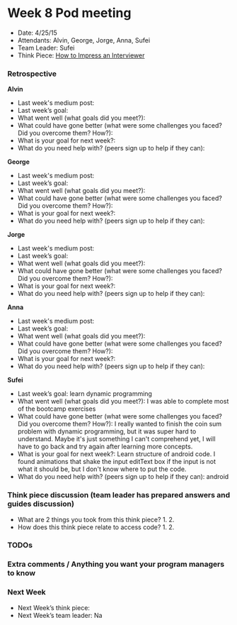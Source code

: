 # Week 8 Pod meeting

* Date: 4/25/15
* Attendants: Alvin, George, Jorge, Anna, Sufei
* Team Leader: Sufei
* Think Piece: [How to Impress an Interviewer](https://medium.com/@joulee/how-to-impress-an-interviewer-c210d9d8e84a)

### Retrospective

**Alvin**

* Last week's medium post: 
* Last week’s goal: 
* What went well (what goals did you meet?):
* What could have gone better (what were some challenges you faced? Did you overcome them? How?): 
* What is your goal for next week?: 
* What do you need help with? (peers sign up to help if they can): 

**George**

* Last week's medium post: 
* Last week’s goal: 
* What went well (what goals did you meet?): 
* What could have gone better (what were some challenges you faced? Did you overcome them? How?): 
* What is your goal for next week?: 
* What do you need help with? (peers sign up to help if they can): 

**Jorge**

* Last week's medium post: 
* Last week’s goal: 
* What went well (what goals did you meet?): 
* What could have gone better (what were some challenges you faced? Did you overcome them? How?): 
* What is your goal for next week?: 
* What do you need help with? (peers sign up to help if they can): 

**Anna**

* Last week's medium post: 
* Last week’s goal: 
* What went well (what goals did you meet?): 
* What could have gone better (what were some challenges you faced? Did you overcome them? How?): 
* What is your goal for next week?: 
* What do you need help with? (peers sign up to help if they can): 

**Sufei**

* Last week’s goal: learn dynamic programming
* What went well (what goals did you meet?): I was able to complete most of the bootcamp exercises
* What could have gone better (what were some challenges you faced? Did you overcome them? How?): I really wanted to finish the coin sum problem with dynamic programming, but it was super hard to understand. Maybe it's just something I can't comprehend yet, I will have to go back and try again after learning more concepts.
* What is your goal for next week?: Learn structure of android code. I found animations that shake the input editText box if the input is not what it should be, but I don't know where to put the code.
* What do you need help with? (peers sign up to help if they can): android

### Think piece discussion (team leader has prepared answers and guides discussion)

* What are 2 things you took from this think piece?
  1. 
  2. 
* How does this think piece relate to access code?
  1. 
  2. 

### TODOs

### Extra comments / Anything you want your program managers to know

### Next Week

* Next Week’s think piece:
* Next Week’s team leader: Na
